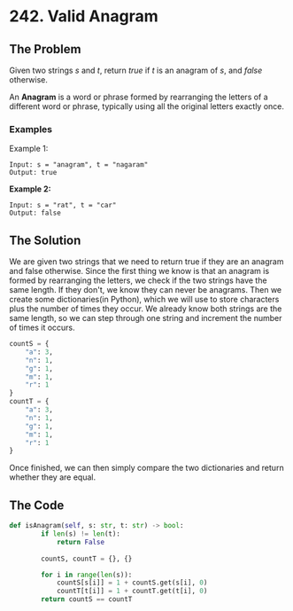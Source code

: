 # 242. Valid Anagram

## **The Problem**
Given two strings *s* and *t*, return *true* if *t* is an anagram of *s*, and *false* otherwise.

An **Anagram** is a word or phrase formed by rearranging the letters of a different word or phrase, typically using all the original letters exactly once.

### **Examples**
Example 1:
```
Input: s = "anagram", t = "nagaram"
Output: true
```
**Example 2:**
```
Input: s = "rat", t = "car"
Output: false
```

## **The Solution**

We are given two strings that we need to return true if they are an anagram and false otherwise. Since the first thing we know is that an anagram is formed by rearranging the letters, we check if the two strings have the same length. If they don't, we know they can never be anagrams.
Then we create some dictionaries(in Python), which we will use to store characters plus the number of times they occur. We already know both strings are the same length, so we can step through one string and increment the number of times it occurs. 
```python
countS = {
    "a": 3,
    "n": 1,
    "g": 1,
    "m": 1,
    "r": 1
}
countT = {
    "a": 3,
    "n": 1,
    "g": 1,
    "m": 1,
    "r": 1
}
```

Once finished, we can then simply compare the two dictionaries and return whether they are equal.

## **The Code**
```python
def isAnagram(self, s: str, t: str) -> bool:
        if len(s) != len(t):
            return False
        
        countS, countT = {}, {}

        for i in range(len(s)):
            countS[s[i]] = 1 + countS.get(s[i], 0)
            countT[t[i]] = 1 + countT.get(t[i], 0)
        return countS == countT
```